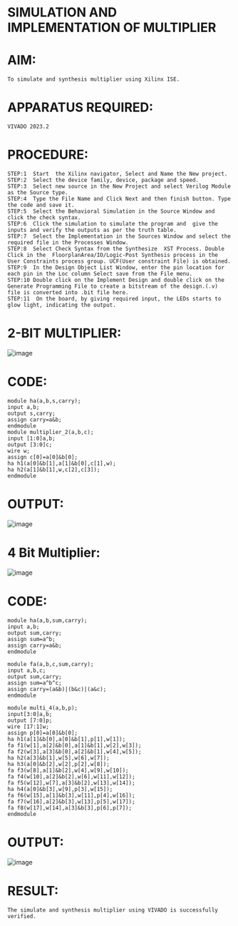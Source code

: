 # SIMULATION AND IMPLEMENTATION OF MULTIPLIER

# AIM:
```
To simulate and synthesis multiplier using Xilinx ISE.
```

# APPARATUS REQUIRED:
```
VIVADO 2023.2
```
# PROCEDURE:
```
STEP:1  Start  the Xilinx navigator, Select and Name the New project.
STEP:2  Select the device family, device, package and speed.       
STEP:3  Select new source in the New Project and select Verilog Module as the Source type.                       
STEP:4  Type the File Name and Click Next and then finish button. Type the code and save it.
STEP:5  Select the Behavioral Simulation in the Source Window and click the check syntax.                       
STEP:6  Click the simulation to simulate the program and  give the inputs and verify the outputs as per the truth table.               
STEP:7  Select the Implementation in the Sources Window and select the required file in the Processes Window.
STEP:8  Select Check Syntax from the Synthesize  XST Process. Double Click in the  FloorplanArea/IO/Logic-Post Synthesis process in the User Constraints process group. UCF(User constraint File) is obtained. 
STEP:9  In the Design Object List Window, enter the pin location for each pin in the Loc column Select save from the File menu.
STEP:10 Double click on the Implement Design and double click on the Generate Programming File to create a bitstream of the design.(.v) file is converted into .bit file here.
STEP:11  On the board, by giving required input, the LEDs starts to glow light, indicating the output.
```
# 2-BIT MULTIPLIER:

![image](https://github.com/kamali109/VLSI-LAB-EXP-3/assets/160600794/e4b757c8-7345-4eea-b6b3-86d7548a48bc)

# CODE:
```
module ha(a,b,s,carry);
input a,b;
output s,carry;
assign carry=a&b;
endmodule
module multiplier_2(a,b,c);
input [1:0]a,b;
output [3:0]c;
wire w;
assign c[0]=a[0]&b[0];
ha h1(a[0]&b[1],a[1]&b[0],c[1],w);
ha h2(a[1]&b[1],w,c[2],c[3]);
endmodule
```
# OUTPUT:
![image](https://github.com/kamali109/VLSI-LAB-EXP-3/assets/160600794/f717d104-2f83-491a-8fa6-0a296eb338e3)

# 4 Bit Multiplier:

![image](https://github.com/navaneethans/VLSI-LAB-EXP-3/assets/6987778/d95215dd-8cf1-4e08-93cc-96adfdd7fbdc)

# CODE:
```
module ha(a,b,sum,carry);
input a,b;
output sum,carry;
assign sum=a^b;
assign carry=a&b;
endmodule

module fa(a,b,c,sum,carry);
input a,b,c;
output sum,carry;
assign sum=a^b^c;
assign carry=(a&b)|(b&c)|(a&c);
endmodule

module multi_4(a,b,p);
input[3:0]a,b;
output [7:0]p;
wire [17:1]w;
assign p[0]=a[0]&b[0];
ha h1(a[1]&b[0],a[0]&b[1],p[1],w[1]);
fa f1(w[1],a[2]&b[0],a[1]&b[1],w[2],w[3]);
fa f2(w[3],a[3]&b[0],a[2]&b[1],w[4],w[5]);
ha h2(a[3]&b[1],w[5],w[6],w[7]);
ha h3(a[0]&b[2],w[2],p[2],w[8]);
fa f3(w[8],a[1]&b[2],w[4],w[9],w[10]);
fa f4(w[10],a[2]&b[2],w[6],w[11],w[12]);
fa f5(w[12],w[7],a[3]&b[2],w[13],w[14]);
ha h4(a[0]&b[3],w[9],p[3],w[15]);
fa f6(w[15],a[1]&b[3],w[11],p[4],w[16]);
fa f7(w[16],a[2]&b[3],w[13],p[5],w[17]);
fa f8(w[17],w[14],a[3]&b[3],p[6],p[7]);
endmodule
```
# OUTPUT:
![image](https://github.com/kamali109/VLSI-LAB-EXP-3/assets/160600794/40e62a4d-e2a4-41c9-8678-5f051b4a439f)

# RESULT:
```
The simulate and synthesis multiplier using VIVADO is successfully verified.
```


